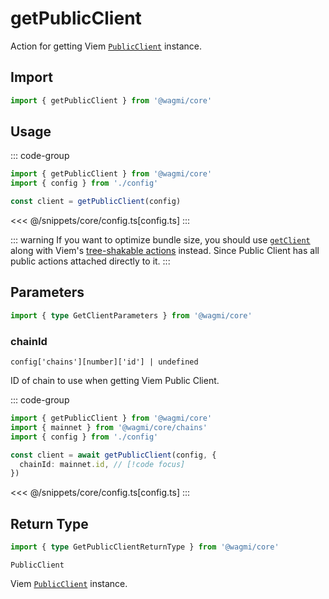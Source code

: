 # getPublicClient

Action for getting Viem [`PublicClient`](https://viem.sh/docs/clients/public.html) instance.

## Import

```ts
import { getPublicClient } from '@wagmi/core'
```

## Usage

::: code-group
```ts [index.ts]
import { getPublicClient } from '@wagmi/core'
import { config } from './config'

const client = getPublicClient(config)
```
<<< @/snippets/core/config.ts[config.ts]
:::

::: warning
If you want to optimize bundle size, you should use [`getClient`](/core/api/actions/getClient) along with Viem's [tree-shakable actions](https://viem.sh/docs/clients/custom.html#tree-shaking) instead. Since Public Client has all public actions attached directly to it.
:::

## Parameters

```ts
import { type GetClientParameters } from '@wagmi/core'
```

### chainId

`config['chains'][number]['id'] | undefined`

ID of chain to use when getting Viem Public Client.

::: code-group
```ts [index.ts]
import { getPublicClient } from '@wagmi/core'
import { mainnet } from '@wagmi/core/chains'
import { config } from './config'

const client = await getPublicClient(config, {
  chainId: mainnet.id, // [!code focus]
})
```
<<< @/snippets/core/config.ts[config.ts]
:::

## Return Type

```ts
import { type GetPublicClientReturnType } from '@wagmi/core'
```

`PublicClient`

Viem [`PublicClient`](https://viem.sh/docs/clients/public.html) instance.
